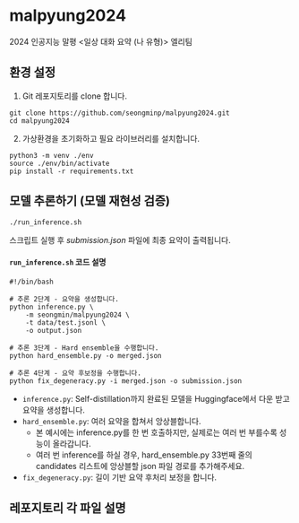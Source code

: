 # malpyung2024
2024 인공지능 말평 &lt;일상 대화 요약 (나 유형)> 엘리팀


## 환경 설정
1. Git 레포지토리를 clone 합니다.
```
git clone https://github.com/seongminp/malpyung2024.git
cd malpyung2024
```
2. 가상환경을 초기화하고 필요 라이브러리를 설치합니다.
```
python3 -m venv ./env
source ./env/bin/activate
pip install -r requirements.txt
```

## 모델 추론하기 (모델 재현성 검증)
```
./run_inference.sh
```
스크립트 실행 후 *submission.json* 파일에 최종 요약이 출력됩니다.

#### `run_inference.sh` 코드 설명
```
#!/bin/bash

# 추론 2단계 - 요약을 생성합니다.
python inference.py \
    -m seongmin/malpyung2024 \
    -t data/test.jsonl \
    -o output.json

# 추론 3단계 - Hard ensemble을 수행합니다.
python hard_ensemble.py -o merged.json

# 추론 4단계 - 요약 후보정을 수행합니다.
python fix_degeneracy.py -i merged.json -o submission.json
```
- `inference.py`: Self-distillation까지 완료된 모델을 Huggingface에서 다운  받고 요약을 생성합니다.
- `hard_ensemble.py`: 여러 요약을 합쳐서 앙상블합니다. 
  - 본 예시에는 inference.py를 한 번 호출하지만, 실제로는 여러 번 부를수록 성능이 올라갑니다. 
  - 여러 번 inference를 하실 경우, hard_ensemble.py 33번째 줄의 candidates 리스트에 앙상블할 json 파일 경로를 추가해주세요.
- `fix_degeneracy.py`: 길이 기반 요약 후처리 보정을 합니다.

## 레포지토리 각 파일 설명
